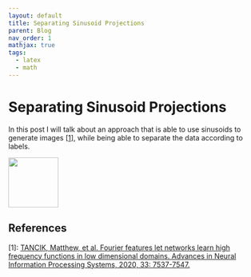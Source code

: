 ```yaml
---
layout: default
title: Separating Sinusoid Projections
parent: Blog
nav_order: 1
mathjax: true
tags: 
  - latex
  - math
---
```




# Separating Sinusoid Projections

In this post I will talk about an approach that is able to use sinusoids to generate images [[1](#references)], while being able to separate the data according to labels.





<img src="./figures/image_cosine.png" width="100"/>





## References

\[1\]: [TANCIK, Matthew, et al. Fourier features let networks learn high frequency functions in low dimensional domains. Advances in Neural Information Processing Systems, 2020, 33: 7537-7547.](https://arxiv.org/abs/2006.10739)